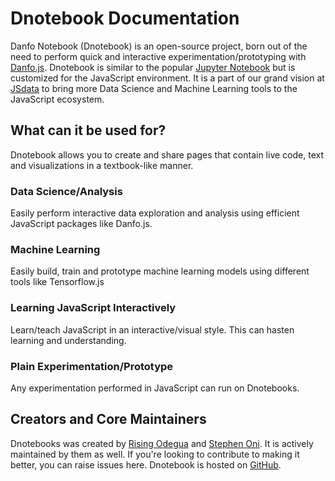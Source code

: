 # Dnotebook Documentation

Danfo Notebook \(Dnotebook\) is an open-source project, born out of the need to perform quick and interactive experimentation/prototyping with [Danfo.js](https://danfo.jsdata.org/). Dnotebook is similar to the popular [Jupyter Notebook](https://jupyter.org/) but is customized for the JavaScript environment. It is a part of our grand vision at [JSdata](https://github.com/opensource9ja) to bring more Data Science and Machine Learning tools to the JavaScript ecosystem.

## What can it be used for?

Dnotebook allows you to create and share pages that contain live code, text and visualizations in a textbook-like manner.

### **Data Science/Analysis**

Easily perform interactive data exploration and analysis using efficient JavaScript packages like Danfo.js.

### **Machine Learning**

Easily build, train and prototype machine learning models using different tools like Tensorflow.js

### **Learning JavaScript Interactively**

Learn/teach JavaScript in an interactive/visual style. This can hasten learning and understanding.

### **Plain Experimentation/Prototype**

Any experimentation performed in JavaScript can run on Dnotebooks.

## Creators and Core Maintainers

Dnotebooks was created by [Rising Odegua](https://twitter.com/risingodegua) and [Stephen Oni](https://twitter.com/steveoni). It is actively maintained by them as well. If you're looking to contribute to making it better, you can raise issues here. Dnotebook is hosted on [GitHub](https://github.com/opensource9ja/notebookjs).

